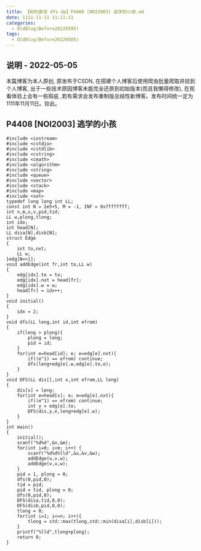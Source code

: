 ```yaml
---
title: 【树的直径 dfs dp】P4408 [NOI2003] 逃学的小孩.md
date: 1111-11-11 11:11:11
categories:
  - OldBlog(Before20220505)
tags:
  - OldBlog(Before20220505)
---
```


## 说明 - 2022-05-05
本篇博客为本人原创, 原发布于CSDN, 在搭建个人博客后使用爬虫批量爬取并挂到个人博客, 出于一些技术原因博客未能完全还原到初始版本(而且我懒得修改), 在观看体验上会有一些瑕疵 ,若有需求会发布重制版总结性新博客。发布时间统一定为1111年11月11日。钦此。

## P4408 [NOI2003] 逃学的小孩

    
    
    #include <iostream>
    #include <cstdio>
    #include <cstdlib>
    #include <cstring>
    #include <cmath>
    #include <algorithm>
    #include <string>
    #include <queue>
    #include <vector>
    #include <stack>
    #include <map>
    #include <set>
    typedef long long int LL;
    const int N = 2e5+5, M = -1, INF = 0x7fffffff;
    int n,m,u,v,pid,tid;
    LL w,plong,tlong;
    int idx;
    int head[N];
    LL disa[N],disb[N];
    struct Edge
    {
        int to,nxt;
        LL w;
    }edg[N<<1];
    void addEdge(int fr,int to,LL w)
    {
        edg[idx].to = to;
        edg[idx].nxt = head[fr];
        edg[idx].w = w;
        head[fr] = idx++;
    }
    void initial()
    {
        idx = 2;
    }
    void dfs(LL leng,int id,int efrom)
    {
        if(leng > plong){
            plong = leng;
            pid = id;
        }
        for(int e=head[id]; e; e=edg[e].nxt){
            if((e^1) == efrom) continue;
            dfs(leng+edg[e].w,edg[e].to,e);
        }
    }
    void DFS(LL dis[],int x,int efrom,LL leng)
    {
        dis[x] = leng;
        for(int e=head[x]; e; e=edg[e].nxt){
            if((e^1) == efrom) continue;
            int y = edg[e].to;
            DFS(dis,y,e,leng+edg[e].w);
        }
    }
    int main()
    {
        initial();
        scanf("%d%d",&n,&m);
        for(int i=0; i<m; i++) {
            scanf("%d%d%lld",&u,&v,&w);
            addEdge(u,v,w);
            addEdge(v,u,w);
        }
        pid = 1, plong = 0;
        dfs(0,pid,0);
        tid = pid;
        pid = tid, plong = 0;
        dfs(0,pid,0);
        DFS(disa,tid,0,0);
        DFS(disb,pid,0,0);
        tlong = 0;
        for(int i=1; i<=n; i++){
            tlong = std::max(tlong,std::min(disa[i],disb[i]));
        }
        printf("%lld",tlong+plong);
        return 0;
    }
    

